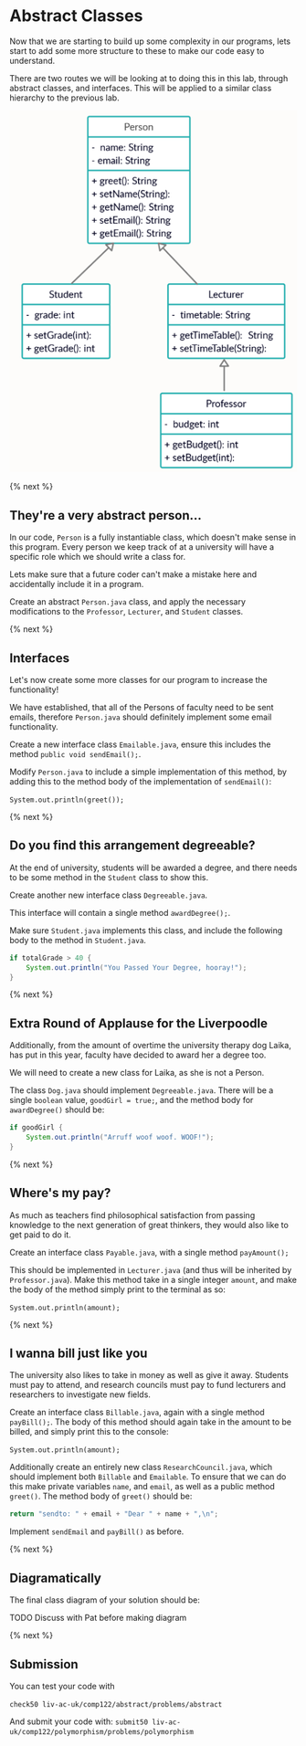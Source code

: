 # Abstract Classes

Now that we are starting to build up some complexity in our programs, lets start to add some more structure to these to make our code easy to understand.

There are two routes we will be looking at to doing this in this lab, through abstract classes, and interfaces. This will be applied to a similar class hierarchy to the previous lab.

![](img/PersonStudentLec.PNG)

{% next %}

## They're a very abstract person...

In our code, `Person` is a fully instantiable class, which doesn't make sense in this program. Every person we keep track of at a university will have a specific role which we should write a class for. 

Lets make sure that a future coder can't make a mistake here and accidentally include it in a program. 

Create an abstract `Person.java` class, and apply the necessary modifications to the `Professor`, `Lecturer`, and `Student` classes.

{% next %}

## Interfaces

Let's now create some more classes for our program to increase the functionality!

We have established, that all of the Persons of faculty need to be sent emails, therefore `Person.java` should definitely implement some email functionality. 

Create a new interface class `Emailable.java`, ensure this includes the method `public void sendEmail();`.

Modify `Person.java` to include a simple implementation of this method, by adding this to the method body of the implementation of `sendEmail()`:

`System.out.println(greet());`

{% next %}

## Do you find this arrangement degreeable?

At the end of university, students will be awarded a degree, and there needs to be some method in the `Student` class to show this. 

Create another new interface class `Degreeable.java`.

This interface will contain a single method `awardDegree();`.

Make sure `Student.java` implements this class, and include the following body to the method in `Student.java`.

```java
if totalGrade > 40 {
    System.out.println("You Passed Your Degree, hooray!");
}
```

{% next %}

## Extra Round of Applause for the Liverpoodle

Additionally, from the amount of overtime the university therapy dog Laika, has put in this year, faculty have decided to award her a degree too.

We will need to create a new class for Laika, as she is not a Person.

The class `Dog.java` should implement `Degreeable.java`. There will be a single `boolean` value, `goodGirl = true;`, and the method body for `awardDegree()` should be:

```java
if goodGirl {
    System.out.println("Arruff woof woof. WOOF!");
}
```

{% next %}

## Where's my pay?

As much as teachers find philosophical satisfaction from passing knowledge to the next generation of great thinkers, they would also like to get paid to do it.

Create an interface class `Payable.java`, with a single method `payAmount();`

This should be implemented in `Lecturer.java` (and thus will be inherited by `Professor.java`). Make this method take in a single integer `amount`, and make the body of the method simply print to the terminal as so:

`System.out.println(amount);`

{% next %}

## I wanna bill just like you

The university also likes to take in money as well as give it away. Students must pay to attend, and research councils must pay to fund lecturers and researchers to investigate new fields.

Create an interface class `Billable.java`, again with a single method `payBill();`. The body of this method should again take in the amount to be billed, and simply print this to the console:

`System.out.println(amount);`

Additionally create an entirely new class `ResearchCouncil.java`, which should implement both `Billable` and `Emailable`. To ensure that we can do this make private variables `name`, and `email`, as well as a public method `greet()`. The method body of `greet()` should be:

```java
return "sendto: " + email + "Dear " + name + ",\n";
```

Implement `sendEmail` and `payBill()` as before.

{% next %}

## Diagramatically

The final class diagram of your solution should be:

TODO Discuss with Pat before making diagram

{% next %}

## Submission

You can test your code with 

`check50 liv-ac-uk/comp122/abstract/problems/abstract`

And submit your code with:
`submit50 liv-ac-uk/comp122/polymorphism/problems/polymorphism`